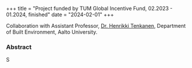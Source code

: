 +++
title = "Project funded by TUM Global Incentive Fund, 02.2023 - 01.2024, finished"
date = "2024-02-01"
+++

Collaboration with Assistant Professor, [Dr. Henrikki Tenkanen](https://gistlab.science/rushmore_teams/henrikki-tenkanen/), Department of Built Environment, Aalto University.


<!--more-->


### Abstract

S
